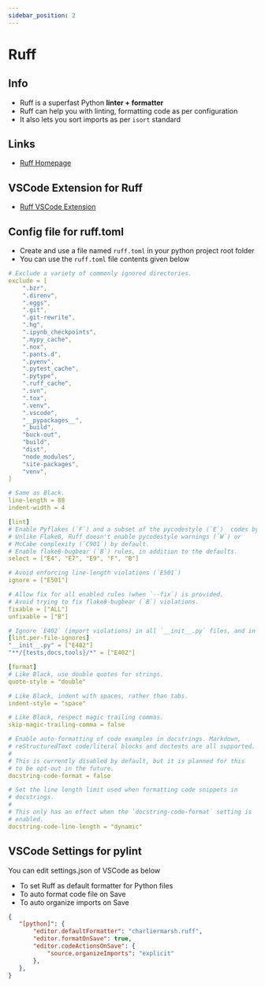 ```yaml
---
sidebar_position: 2
---
```


# Ruff

## Info
- Ruff is a superfast Python **linter + formatter**
- Ruff can help you with linting, formatting code as per configuration
- It also lets you sort imports as per `isort` standard

## Links
- [Ruff Homepage](https://docs.astral.sh/ruff/)

## VSCode Extension for Ruff
- [Ruff VSCode Extension](https://marketplace.visualstudio.com/items?itemName=charliermarsh.ruff)

## Config file for ruff.toml
- Create and use a file named `ruff.toml` in your python project root folder
- You can use the `ruff.toml` file contents given below

```yml
# Exclude a variety of commonly ignored directories.
exclude = [
    ".bzr",
    ".direnv",
    ".eggs",
    ".git",
    ".git-rewrite",
    ".hg",
    ".ipynb_checkpoints",
    ".mypy_cache",
    ".nox",
    ".pants.d",
    ".pyenv",
    ".pytest_cache",
    ".pytype",
    ".ruff_cache",
    ".svn",
    ".tox",
    ".venv",
    ".vscode",
    "__pypackages__",
    "_build",
    "buck-out",
    "build",
    "dist",
    "node_modules",
    "site-packages",
    "venv",
]

# Same as Black.
line-length = 88
indent-width = 4

[lint]
# Enable Pyflakes (`F`) and a subset of the pycodestyle (`E`)  codes by default.
# Unlike Flake8, Ruff doesn't enable pycodestyle warnings (`W`) or
# McCabe complexity (`C901`) by default.
# Enable flake8-bugbear (`B`) rules, in addition to the defaults.
select = ["E4", "E7", "E9", "F", "B"]

# Avoid enforcing line-length violations (`E501`)
ignore = ["E501"]

# Allow fix for all enabled rules (when `--fix`) is provided.
# Avoid trying to fix flake8-bugbear (`B`) violations.
fixable = ["ALL"]
unfixable = ["B"]

# Ignore `E402` (import violations) in all `__init__.py` files, and in select subdirectories.
[lint.per-file-ignores]
"__init__.py" = ["E402"]
"**/{tests,docs,tools}/*" = ["E402"]

[format]
# Like Black, use double quotes for strings.
quote-style = "double"

# Like Black, indent with spaces, rather than tabs.
indent-style = "space"

# Like Black, respect magic trailing commas.
skip-magic-trailing-comma = false

# Enable auto-formatting of code examples in docstrings. Markdown,
# reStructuredText code/literal blocks and doctests are all supported.
#
# This is currently disabled by default, but it is planned for this
# to be opt-out in the future.
docstring-code-format = false

# Set the line length limit used when formatting code snippets in
# docstrings.
#
# This only has an effect when the `docstring-code-format` setting is
# enabled.
docstring-code-line-length = "dynamic"
```

## VSCode Settings for pylint
You can edit settings.json of VSCode as below
- To set Ruff as default formatter for Python files
- To auto format code file on Save
- To auto organize imports on Save

```json
{
   "[python]": {
       "editor.defaultFormatter": "charliermarsh.ruff",
       "editor.formatOnSave": true,
       "editor.codeActionsOnSave": {
           "source.organizeImports": "explicit"
       },
   },
}
``` 

